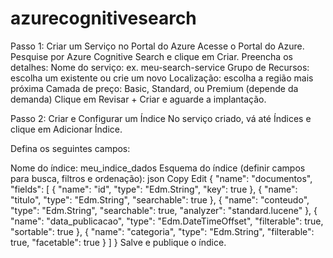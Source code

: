 # azurecognitivesearch

Passo 1: Criar um Serviço no Portal do Azure
  Acesse o Portal do Azure.
  Pesquise por Azure Cognitive Search e clique em Criar.
  Preencha os detalhes:
  Nome do serviço: ex. meu-search-service
  Grupo de Recursos: escolha um existente ou crie um novo
  Localização: escolha a região mais próxima
  Camada de preço: Basic, Standard, ou Premium (depende da demanda)
  Clique em Revisar + Criar e aguarde a implantação.

Passo 2: Criar e Configurar um Índice
  No serviço criado, vá até Índices e clique em Adicionar Índice.
  
  Defina os seguintes campos:
  
  Nome do índice: meu_indice_dados
  Esquema do índice (definir campos para busca, filtros e ordenação):
  json
  Copy
  Edit
  {
      "name": "documentos",
      "fields": [
          { "name": "id", "type": "Edm.String", "key": true },
          { "name": "titulo", "type": "Edm.String", "searchable": true },
          { "name": "conteudo", "type": "Edm.String", "searchable": true, "analyzer": "standard.lucene" },
          { "name": "data_publicacao", "type": "Edm.DateTimeOffset", "filterable": true, "sortable": true },
          { "name": "categoria", "type": "Edm.String", "filterable": true, "facetable": true }
      ]
  }
  Salve e publique o índice.

